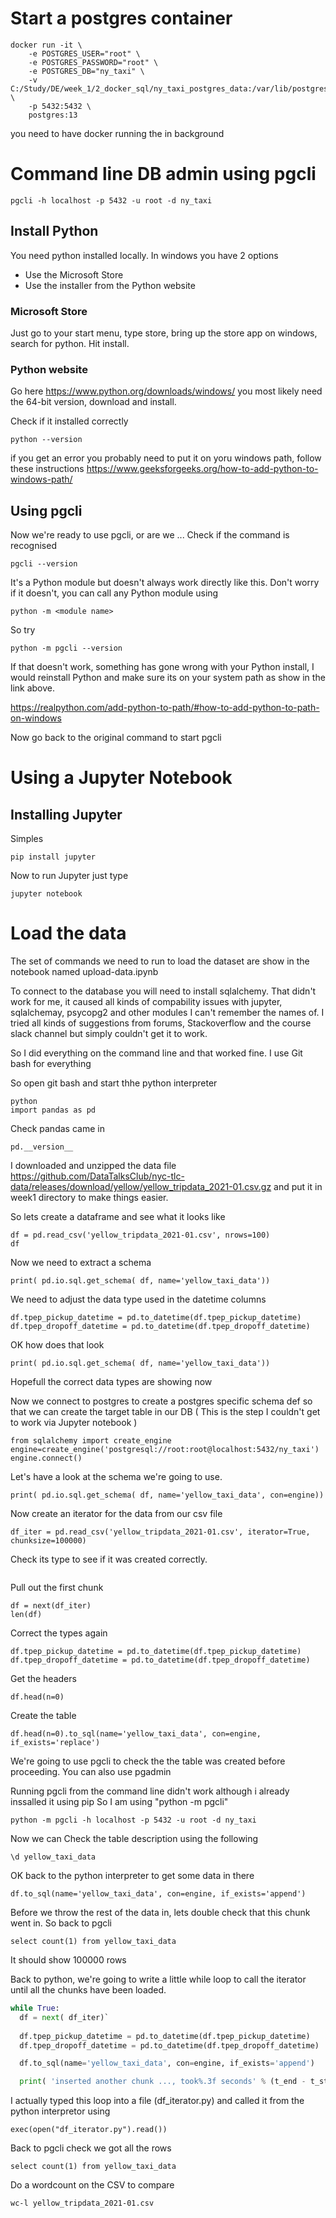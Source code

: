 
# Start a postgres container

```
docker run -it \
	-e POSTGRES_USER="root" \
	-e POSTGRES_PASSWORD="root" \
	-e POSTGRES_DB="ny_taxi" \
	-v C:/Study/DE/week_1/2_docker_sql/ny_taxi_postgres_data:/var/lib/postgresql/data \
	-p 5432:5432 \
	postgres:13 
```

you need to have docker running the in background

# Command line DB admin using pgcli

```
pgcli -h localhost -p 5432 -u root -d ny_taxi
```

## Install Python 

You need python installed locally. In windows you have 2 options
- Use the Microsoft Store
- Use the installer from the Python website

### Microsoft Store
Just go to your start menu, type store, bring up the store app on windows, search for python. Hit install. 
### Python website
Go here https://www.python.org/downloads/windows/ you most likely need the 64-bit version, download and install. 

Check if it installed correctly

```
python --version
```

if you get an error you probably need to put it on yoru windows path, follow these instructions https://www.geeksforgeeks.org/how-to-add-python-to-windows-path/

## Using pgcli

Now we're ready to use pgcli, or are we ...
Check if the command is recognised
```
pgcli --version
```

It's a Python module but doesn't always work directly like this. Don't worry if it doesn't, you can call any Python module using 

```
python -m <module name>
```

So try 
```
python -m pgcli --version
```

If that doesn't work, something has gone wrong with your Python install, I would reinstall Python and make sure its on your system path as show in the link above.

https://realpython.com/add-python-to-path/#how-to-add-python-to-path-on-windows

Now go back to the original command to start pgcli

# Using a Jupyter Notebook

## Installing Jupyter

Simples
```
pip install jupyter
```

Now to run Jupyter just type
```
jupyter notebook
```

# Load the data

The set of commands we need to run to load the dataset are show in the notebook named upload-data.ipynb

To connect to the database you will need to install sqlalchemy. That didn't work for me, it caused all kinds of compability issues with jupyter, sqlalchemay, psycopg2 and other modules I can't remember the names of. I tried all kinds of suggestions from forums, Stackoverflow and the course slack channel but simply couldn't get it to work. 

So I did everything on the command line and that worked fine. I use Git bash for everything

So open git bash and start thhe python interpreter

```
python
import pandas as pd
```

Check pandas came in

```
pd.__version__
```

I downloaded and unzipped the data file https://github.com/DataTalksClub/nyc-tlc-data/releases/download/yellow/yellow_tripdata_2021-01.csv.gz and put it in week1 directory to make things easier.

So lets create a dataframe and see what it looks like
```
df = pd.read_csv('yellow_tripdata_2021-01.csv', nrows=100)
df
```
Now we need to extract a schema
```
print( pd.io.sql.get_schema( df, name='yellow_taxi_data'))
```
We need to adjust the data type used in the datetime columns 
```
df.tpep_pickup_datetime = pd.to_datetime(df.tpep_pickup_datetime)
df.tpep_dropoff_datetime = pd.to_datetime(df.tpep_dropoff_datetime)
```
OK how does that look 
```
print( pd.io.sql.get_schema( df, name='yellow_taxi_data'))
```
Hopefull the correct data types are showing now

Now we connect to postgres to create a postgres specific schema def so that we can create the target table in our DB
( This is the step I couldn't get to work via Jupyter notebook )
```
from sqlalchemy import create_engine
engine=create_engine('postgresql://root:root@localhost:5432/ny_taxi')
engine.connect()
```
Let's have a look at the schema we're going to use. 
```
print( pd.io.sql.get_schema( df, name='yellow_taxi_data', con=engine))
```

Now create an iterator for the data from our csv file
```
df_iter = pd.read_csv('yellow_tripdata_2021-01.csv', iterator=True, chunksize=100000)
```

Check its type to see if it was created correctly. 
```df_iter
```
Pull out the first chunk
```
df = next(df_iter)
len(df)
```
Correct the types again
```
df.tpep_pickup_datetime = pd.to_datetime(df.tpep_pickup_datetime)
df.tpep_dropoff_datetime = pd.to_datetime(df.tpep_dropoff_datetime)
```
Get the headers

```
df.head(n=0)
```
Create the table
```
df.head(n=0).to_sql(name='yellow_taxi_data', con=engine, if_exists='replace')
```

We're going to use pgcli to check the the table was created before proceeding. You can also use pgadmin

Running pgcli from the command line didn't work although i already inssalled it using pip
So I am using "python -m pgcli"

```
python -m pgcli -h localhost -p 5432 -u root -d ny_taxi
```

Now we can Check the table description using the following

```
\d yellow_taxi_data
```

OK back to the python interpreter to get some data in there

```
df.to_sql(name='yellow_taxi_data', con=engine, if_exists='append')
```

Before we throw the rest of the data in, lets double check that this chunk went in. 
So back to pgcli
```
select count(1) from yellow_taxi_data
```

It should show 100000 rows

Back to python, we're going to write a little while loop to call the iterator until all the chunks have been loaded.

```python
while True:
  df = next( df_iter)`
  
  df.tpep_pickup_datetime = pd.to_datetime(df.tpep_pickup_datetime)
  df.tpep_dropoff_datetime = pd.to_datetime(df.tpep_dropoff_datetime)

  df.to_sql(name='yellow_taxi_data', con=engine, if_exists='append')

  print( 'inserted another chunk ..., took%.3f seconds' % (t_end - t_start))
```

I actually typed this loop into a file (df_iterator.py) and called it from the python interpretor using 

```
exec(open("df_iterator.py").read())
```

Back to pgcli check we got all the rows  

```
select count(1) from yellow_taxi_data
```

Do a wordcount on the CSV to compare

```
wc-l yellow_tripdata_2021-01.csv
```

